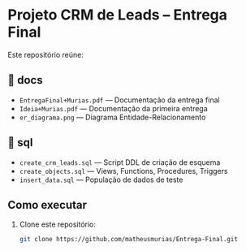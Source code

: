 # Projeto CRM de Leads – Entrega Final

Este repositório reúne:

## 📁 docs
- `EntregaFinal+Murias.pdf` — Documentação da entrega final  
- `Ideia+Murias.pdf`        — Documentação da primeira entrega  
- `er_diagrama.png`         — Diagrama Entidade-Relacionamento  

## 📁 sql
- `create_crm_leads.sql`    — Script DDL de criação de esquema  
- `create_objects.sql`      — Views, Functions, Procedures, Triggers  
- `insert_data.sql`         — População de dados de teste  

## Como executar
1. Clone este repositório:
   ```bash
   git clone https://github.com/matheusmurias/Entrega-Final.git
